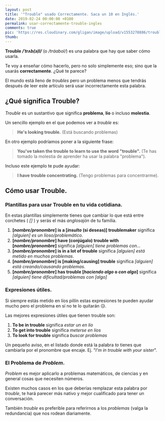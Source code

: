```yaml
---
layout: post
title: '"Trouble" usado Correctamente. Saca un 10 en Inglés.'
date: 2019-02-24 00:00:00 +0100
permalink: usar-correctamente-trouble-ingles
comments: true
pic: 'https://res.cloudinary.com/gligan/image/upload/v1553278886/trouble.jpg'
thumb:
---
```


**Trouble */ˈtrʌb(ə)l/*** (o */tráabol/*) es una palabra que hay que saber cómo usarla.

Te voy a enseñar cómo hacerlo, pero no solo simplemente eso; sino que la usarás **correctamente**. ¿Qué te parece?

El mundo está lleno de *troubles* pero un problema menos que tendrás después de leer este artículo será usar incorrectamente esta palabra.

## ¿Qué significa **Trouble**?

*Trouble* es un sustantivo que significa **problema**, **lío** o incluso **molestia**.

Un sencillo ejemplo en el que podemos ver a *trouble* es:
> **He's looking trouble.** (Está buscando problemas)

<!-- Esto es una *frase hecha* pero en un ejemplo real podríamos poner a la siguiente frase:-->
En otro ejemplo podríamos poner a la siguiente frase:
> **You've taken the trouble to learn to use the word "trouble".** (Te has tomado la molestia de aprender ha usar la palabra "problema").

Incluso este ejemplo te pude ayudar:
> **I have trouble concentrating.** (Tengo problemas para concentrarme).

## Cómo usar Trouble.

### Plantillas para usar Trouble en tu vida cotidiana.

En estas plantillas simplemente tienes que cambiar lo que está entre corchetes ( *[]* ) y serás el más *anglosajón* de tu familia.

1. **[*nombre/pronombre*] is a [*insulto* (si deseas)] troublemaker** significa *[alguien] es un líoso/problemático*.
2. **[*nombre/pronombre*] have (conjúgalo) trouble with [*nombre/pronombre*]** significa *[alguien] tiene problemas con...*
3. **[*nombre/pronombre*] is in a lot of trouble** significa *[alguien] está metido en muchos problemas*.
4. **[*nombre/pronombre*] is [making/causing] trouble** significa *[alguien] está creando/causando problemas*.
5. **[*nombre/pronombre*] has trouble [*haciendo algo* o *con algo*]** significa *[alguien] tiene dificultad/problemas con [algo]*

### Expresiones útiles.

Si siempre estás metido en líos pillín estas expresiones te pueden ayudar mucho pero el problema en sí no te lo quitarán 😥.

Las mejores expresiones útiles que tienen trouble son:

1. **To be in trouble** significa *estar un en lío*
2. **To get into trouble** significa *meterse en líos*
3. **To look for trouble** significa *buscar problemas* 

Un pequeño aviso, en el listado donde está la palabra *to* tienes que cambiarla por el pronombre que encaje. Ej. "*I'm in trouble with your sister*".


### El Problema de *Problem*.

*Problem* es mejor aplicarlo a problemas matemáticos, de ciencias y en general cosas que necesiten números.

Existen muchos casos en los que deberías remplazar esta palabra por *trouble*, te hará parecer más nativo y mejor cualificado para tener un conversación.

También *trouble* es preferible para referirnos a los *problemas* (valga la redundancia) que nos rodean diariamente.

